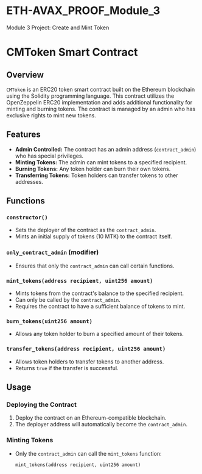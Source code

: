 # ETH-AVAX_PROOF_Module_3
Module 3 Project: Create and Mint Token

# CMToken Smart Contract

## Overview
`CMToken` is an ERC20 token smart contract built on the Ethereum blockchain using the Solidity programming language. This contract utilizes the OpenZeppelin ERC20 implementation and adds additional functionality for minting and burning tokens. The contract is managed by an admin who has exclusive rights to mint new tokens.

## Features
- **Admin Controlled:** The contract has an admin address (`contract_admin`) who has special privileges.
- **Minting Tokens:** The admin can mint tokens to a specified recipient.
- **Burning Tokens:** Any token holder can burn their own tokens.
- **Transferring Tokens:** Token holders can transfer tokens to other addresses.

## Functions

### `constructor()`
- Sets the deployer of the contract as the `contract_admin`.
- Mints an initial supply of tokens (10 MTK) to the contract itself.

### `only_contract_admin` (modifier)
- Ensures that only the `contract_admin` can call certain functions.

### `mint_tokens(address recipient, uint256 amount)`
- Mints tokens from the contract's balance to the specified recipient.
- Can only be called by the `contract_admin`.
- Requires the contract to have a sufficient balance of tokens to mint.

### `burn_tokens(uint256 amount)`
- Allows any token holder to burn a specified amount of their tokens.

### `transfer_tokens(address recipient, uint256 amount)`
- Allows token holders to transfer tokens to another address.
- Returns `true` if the transfer is successful.

## Usage

### Deploying the Contract
1. Deploy the contract on an Ethereum-compatible blockchain.
2. The deployer address will automatically become the `contract_admin`.

### Minting Tokens
- Only the `contract_admin` can call the `mint_tokens` function:
  ```solidity
  mint_tokens(address recipient, uint256 amount)


